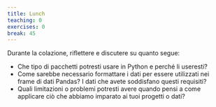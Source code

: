 ```yaml
---
title: Lunch
teaching: 0
exercises: 0
break: 45
---
```


Durante la colazione, riflettere e discutere su quanto segue:

- Che tipo di pacchetti potresti usare in Python e perché li useresti?
- Come sarebbe necessario formattare i dati per essere utilizzati nei frame di dati Pandas? I dati che avete soddisfano questi requisiti?
- Quali limitazioni o problemi potresti avere quando pensi a come applicare ciò che abbiamo imparato ai tuoi progetti o dati?
